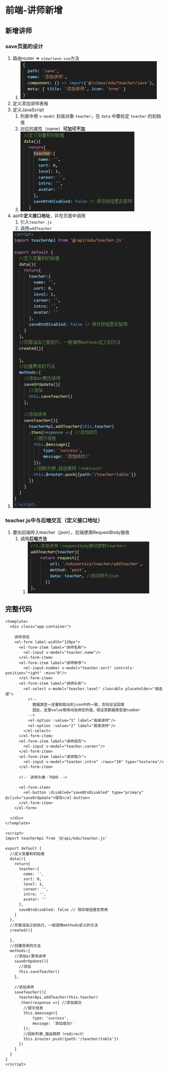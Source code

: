 # 前端-讲师新增

## 新增讲师

### save页面的设计

1. 路由router => `view/save.vue`方法
   1. ![image-20210210233512277](https://raw.githubusercontent.com/TWDH/General/pic/img/image-20210210233512277.png)
2. 定义添加讲师表格
3. 定义JavaScript
   1. 列表中用 `v-model` 封装对象 `teacher`，在 `data` 中要给定 `teacher` 的初始值
   2. 对应的属性（name）**可加可不加**
   3. ![image-20210210232910423](https://raw.githubusercontent.com/TWDH/General/pic/img/image-20210210232910423.png)
4. api中**定义接口地址**，并在页面中调用
   1. 引入`teacher.js`
   2. 调用`addTeacher`
5. ![image-20210210235146779](https://raw.githubusercontent.com/TWDH/General/pic/img/image-20210210235146779.png)

### teacher.js中与后端交互（定义接口地址）

1. 要向后端传入teacher（json），后端使用RequestBody接收
   1. 调用**后端方法**
      1. ![image-20210210233645715](https://raw.githubusercontent.com/TWDH/General/pic/img/image-20210210233645715.png)

## 完整代码

```vue
<template>
  <div class="app-container">

    讲师添加
    <el-form label-width="120px">
      <el-form-item label="讲师名称">
        <el-input v-model="teacher.name"/>
      </el-form-item>
      <el-form-item label="讲师排序">
        <el-input-number v-model="teacher.sort" controls-position="right" :min="0"/>
      </el-form-item>
      <el-form-item label="讲师头衔">
        <el-select v-model="teacher.level" clearable placeholder="请选择">
          <!--
            数据类型一定要和取出的json中的一致，否则没法回填
            因此，这里value使用动态绑定的值，保证其数据类型是number
          -->
          <el-option :value="1" label="高级讲师"/>
          <el-option :value="2" label="首席讲师"/>
        </el-select>
      </el-form-item>
      <el-form-item label="讲师资历">
        <el-input v-model="teacher.career"/>
      </el-form-item>
      <el-form-item label="讲师简介">
        <el-input v-model="teacher.intro" :rows="10" type="textarea"/>
      </el-form-item>

      <!-- 讲师头像：TODO -->

      <el-form-item>
        <el-button :disabled="saveBtnDisabled" type="primary" @click="saveOrUpdate">保存</el-button>
      </el-form-item>
    </el-form>

  </div>
</template>

<script>
import teacherApi from '@/api/edu/teacher.js'

export default {
  //定义变量和初始值
  data(){
    return{
      teacher:{
        name: '',
        sort: 0,
        level: 1,
        career: '',
        intro: '',
        avatar: ''
      },
      saveBtnDisabled: false // 保存按钮是否禁用
    }
  },
  //页面渲染之前执行，一般调用methods定义的方法
  created(){

  },
  //创建具体的方法
  methods:{
    //添加or更改讲师
    saveOrUpdate(){
      //添加
      this.saveTeacher()
    },

    //添加讲师
    saveTeacher(){
      teacherApi.addTeacher(this.teacher)
      .then(response =>{ //添加成功
        //提示信息
        this.$message({
            type: 'success',
            message: '添加成功!'
        });
        //回到列表,路由跳转（redirect）
        this.$router.push({path:'/teacher/table'})
      })
    }
  }
}
</script>
```

